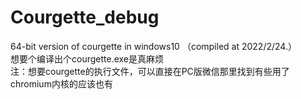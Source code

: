 # Courgette_debug
64-bit version of courgette in windows10 （compiled at 2022/2/24.） 
<br>想要个编译出个courgette.exe是真麻烦
<br>注：想要courgette的执行文件，可以直接在PC版微信那里找到有些用了chromium内核的应该也有
